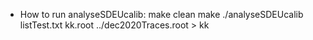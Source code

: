 * How to run analyseSDEUcalib:
make clean
make
./analyseSDEUcalib listTest.txt kk.root ../dec2020Traces.root > kk


